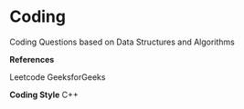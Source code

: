 # Coding

Coding Questions based on Data Structures and Algorithms

**References**

Leetcode
GeeksforGeeks

**Coding Style**
C++

